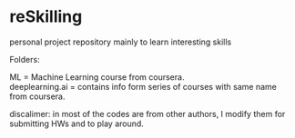 # reSkilling
personal project repository mainly to learn interesting skills

Folders:

ML = Machine Learning course from coursera.  
deeplearning.ai = contains info form series of courses with same name from coursera.

discalimer: in most of the codes are from other authors, I modify them for submitting HWs and to play around. 
